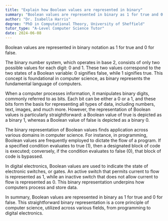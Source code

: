 ```yaml
---
title: "Explain how Boolean values are represented in binary"
summary: "Boolean values are represented in binary as 1 for true and 0 for false."
author: "Dr. Isabella Harris"
degree: "PhD in Computational Theory, University of Sheffield"
tutor_type: "A-Level Computer Science Tutor"
date: 2024-06-08
---
```


Boolean values are represented in binary notation as $1$ for true and $0$ for false.

The binary number system, which operates in base $2$, consists of only two possible values for each digit: $0$ and $1$. These two values correspond to the two states of a Boolean variable: $0$ signifies false, while $1$ signifies true. This concept is foundational in computer science, as binary represents the fundamental language of computers.

When a computer processes information, it manipulates binary digits, commonly referred to as bits. Each bit can be either a $0$ or a $1$, and these bits form the basis for representing all types of data, including numbers, text, images, and much more. However, the representation of Boolean values is particularly straightforward: a Boolean value of true is depicted as a binary $1$, whereas a Boolean value of false is depicted as a binary $0$.

The binary representation of Boolean values finds application across various domains in computer science. For instance, in programming, Boolean values are frequently employed to dictate the flow of a program. If a specified condition evaluates to true ($1$), then a designated block of code is executed; conversely, if the condition evaluates to false ($0$), that block of code is bypassed.

In digital electronics, Boolean values are used to indicate the state of electronic switches, or gates. An active switch that permits current to flow is represented as $1$, while an inactive switch that does not allow current to flow is represented as $0$. This binary representation underpins how computers process and store data.

In summary, Boolean values are represented in binary as $1$ for true and $0$ for false. This straightforward binary representation is a core principle of computer science, utilized across various fields, from programming to digital electronics.
    